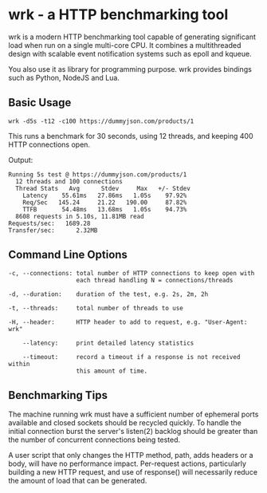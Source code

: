 # wrk - a HTTP benchmarking tool

  wrk is a modern HTTP benchmarking tool capable of generating significant
  load when run on a single multi-core CPU. It combines a multithreaded
  design with scalable event notification systems such as epoll and kqueue.

  You also use it as library for programming purpose. wrk provides bindings 
  such as Python, NodeJS and Lua.

## Basic Usage

    wrk -d5s -t12 -c100 https://dummyjson.com/products/1

  This runs a benchmark for 30 seconds, using 12 threads, and keeping
  400 HTTP connections open.

  Output:

    Running 5s test @ https://dummyjson.com/products/1
      12 threads and 100 connections
      Thread Stats   Avg      Stdev     Max   +/- Stdev
        Latency    55.61ms   27.86ms   1.05s    97.92%
        Req/Sec   145.24     21.22   190.00     87.82%
        TTFB       54.48ms   13.68ms   1.05s    94.73%
      8608 requests in 5.10s, 11.81MB read
    Requests/sec:   1689.28
    Transfer/sec:      2.32MB

## Command Line Options

    -c, --connections: total number of HTTP connections to keep open with
                       each thread handling N = connections/threads

    -d, --duration:    duration of the test, e.g. 2s, 2m, 2h

    -t, --threads:     total number of threads to use

    -H, --header:      HTTP header to add to request, e.g. "User-Agent: wrk"

        --latency:     print detailed latency statistics

        --timeout:     record a timeout if a response is not received within
                       this amount of time.

## Benchmarking Tips

  The machine running wrk must have a sufficient number of ephemeral ports
  available and closed sockets should be recycled quickly. To handle the
  initial connection burst the server's listen(2) backlog should be greater
  than the number of concurrent connections being tested.

  A user script that only changes the HTTP method, path, adds headers or
  a body, will have no performance impact. Per-request actions, particularly
  building a new HTTP request, and use of response() will necessarily reduce
  the amount of load that can be generated.
